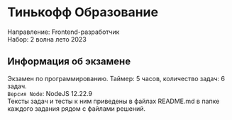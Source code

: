 # Тинькофф Образование

Направление: Frontend-разработчик\
Набор: 2 волна лето 2023

## Информация об экзамене

Экзамен по программированию. Таймер: 5 часов, количество задач: 6 задач.\
`Версия Node`: NodeJS 12.22.9\
Тексты задач и тесты к ним приведены в файлах README.md в папке каждого задания рядом с файлами решений.
